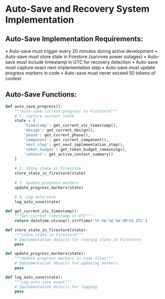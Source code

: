 # Auto-Save and Recovery System Implementation

## Auto-Save Implementation Requirements:
• Auto-save must trigger every 20 minutes during active development
• Auto-save must store state in Firestore (survives power outages)
• Auto-save must include timestamp in UTC for recovery detection
• Auto-save must capture exact next implementation step
• Auto-save must update progress markers in code
• Auto-save must never exceed 50 tokens of context

## Auto-Save Functions:

```python
def auto_save_progress():
    """Auto-save current progress to Firestore"""
    # 1. Capture current state
    state = {
        'timestamp': get_current_utc_timestamp(),
        'design': get_current_design(),
        'phase': get_current_phase(),
        'component': get_current_component(),
        'next_step': get_next_implementation_step(),
        'token_budget': get_token_budget_remaining(),
        'context': get_active_context_summary()
    }
    
    # 2. Store state in Firestore
    store_state_in_firestore(state)
    
    # 3. Update progress markers
    update_progress_markers(state)
    
    # 4. Log auto-save
    log_auto_save(state)

def get_current_utc_timestamp():
    """Get current timestamp in UTC"""
    return datetime.utcnow().strftime('%Y-%m-%d %H:%M:%S UTC')

def store_state_in_firestore(state):
    """Store state in Firestore"""
    # Implementation details for storing state in Firestore
    pass

def update_progress_markers(state):
    """Update progress markers in code files"""
    # Implementation details for updating markers
    pass

def log_auto_save(state):
    """Log auto-save event"""
    # Implementation details for logging
    pass
```